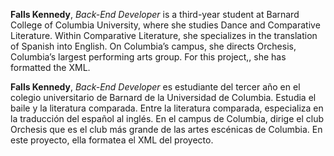**Falls Kennedy**, *Back-End Developer* is a third-year student at Barnard College of Columbia University, where she studies Dance and Comparative Literature. Within Comparative Literature, she specializes in the translation of Spanish into English. On Columbia’s campus, she directs Orchesis, Columbia’s largest performing arts group. For this project,, she has formatted the XML.

**Falls Kennedy**, *Back-End Developer* es estudiante del tercer año en el colegio universitario de Barnard de la Universidad de Columbia. Estudia el baile y la literatura comparada. Entre la literatura comparada, especializa en la traducción del español al inglés. En el campus de Columbia, dirige el club Orchesis que es el club más grande de las artes escénicas de Columbia. En este proyecto, ella formatea el XML del proyecto.


